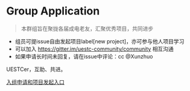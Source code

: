 # Group Application

> 本群组旨在聚拢各届成电老友，汇聚优秀项目，共同进步

- 组员可提issue自由发起项目label[new project]，亦可参与他人项目学习
- 可以加入 https://gitter.im/uestc-community/community 相互沟通
- 如果申请长时间未回复，请在issue中评论：cc @Xunzhuo

UESTCer，互助、共进。

[入组申请和项目发起入口](//github.com/uestcer/application/issues?utf8=%E2%9C%93&q=)
